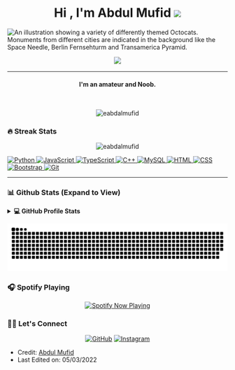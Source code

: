 
<h1 align="center">Hi , I'm Abdul Mufid <img src="https://media.giphy.com/media/hvRJCLFzcasrR4ia7z/giphy.gif" width="35"></h1>

![An illustration showing a variety of differently themed Octocats. Monuments from different cities are indicated in the background like the Space Needle, Berlin Fernsehturm and Transamerica Pyramid.](https://user-images.githubusercontent.com/3369400/133268513-5bfe2f93-4402-42c9-a403-81c9e86934b6.jpeg)

<p align="center">
  <a href="https://github.com/eabdalmufid/readme-typing-svg"><img src="https://readme-typing-svg.herokuapp.com?lines=Im+Just+Noob;But+I+will+Keep+Learning;I%20|%20Like%20|%20CODING%20:);lets%20study;Together%20HEHEHE%20:)%20:)&center=true&width=500&height=50"></a>
</p>
<hr/>
<h4 align="center">I'm an amateur and Noob.</h4>
<br>
<p align="center"> <img src="https://komarev.com/ghpvc/?username=eabdalmufid8&label=Profile%20views&color=0e75b6&style=plastic" alt="eabdalmufid" /> </p>



### 🔥 Streak Stats
<p align="center"><img src="https://github-readme-streak-stats.herokuapp.com/?user=eabdalmufid&theme=algolia" alt="eabdalmufid"  /></p>

<p align="left"> 

  <a href="https://www.python.org" target="_blank">
    <img alt="Python" src="https://img.shields.io/badge/Python%20-%2314354C.svg?logo=python&logoColor=white">
  </a>
  <a href="https://www.javascript.com" target="_blank">
    <img alt="JavaScript" src="https://img.shields.io/badge/JavaScript%20-%2314354C.svg?logo=javascript&logoColor=white">
  </a>
  <a href="https://www.typescriptlang.org" target="_blank">
    <img alt="TypeScript" src="https://img.shields.io/badge/TypeScript%20-%2314354C.svg?logo=TypeScript&logoColor=white">
  </a>
  <a href="https://www.cplusplus.com" target="_blank">
    <img alt="C++" src="https://img.shields.io/badge/C++%20-%2314354C.svg?logo=c%2b%2b&logoColor=white">
  </a>
  <a href="https://www.mysql.com" target="_blank">
    <img alt="MySQL" src="https://img.shields.io/badge/SQL%20-%2314354C.svg?logo=MySQL&logoColor=white">
  </a>
  <a href="https://github.com/eabdalmufid" target="_blank">
    <img alt="HTML" src="https://img.shields.io/badge/HTML%20-%2314354C.svg?logo=html5&logoColor=white">
  </a>
  <a href="https://www.w3.org" target="_blank">
    <img alt="CSS" src="https://img.shields.io/badge/CSS%20-%2314354C.svg?logo=css3&logoColor=white">
  </a>
  <a href="https://getbootstrap.com" target="_blank">
    <img alt="Bootstrap" src="https://img.shields.io/badge/Bootstrap%20-%2314354C.svg?logo=bootstrap&logoColor=white">
  </a>
  <a href="https://git-scm.com" target="_blank">
    <img alt="Git" src="https://img.shields.io/badge/Git%20-%2314354C.svg?logo=git&logoColor=white">
  </a>

</p>



------

### 📊 Github Stats (Expand to View) 


<details> 
  <summary><b>💻 GitHub Profile Stats</b></summary>
  <br/>
  <p align="center">
    <a href="https://github.com/eabdalmufid/github-readme-stats"><img alt="eabdalmufid's Github Stats" src="https://github-readme-stats.vercel.app/api?username=eabdalmufid&show_icons=true&count_private=true&theme=algolia" height="192px"/></a>
<br/>
  &nbsp;
	  <img src="https://github-readme-stats.vercel.app/api/top-langs?username=eabdalmufid&show_icons=true&locale=en&layout=compact&theme=algolia" alt="eabdalmufid" height="192px"/>
  <br/>
<br/>
  <b>Note:</b> Top languages is only a metric of the languages my public code consists of and doesn't reflect experience or skill level.
  </p>
</details>

</details>

<p align="center">
<img src="https://raw.githubusercontent.com/platane/platane/output/github-contribution-grid-snake-dark.svg" alt="nz" width="700"/>
</p>

### 🎧 Spotify Playing

<p align="center">
  <a href="https://open.spotify.com/user/hbv7yzic965h9y82w194av0cz" target="_blank"><img src="https://now-playing-on-spotify.vercel.app/api/spotify" alt="Spotify Now Playing" width="350"/></a>
</p>

### 🙋‍♀️ Let's Connect
<p align="center">
	<a href="https://github.com/eabdalmufid"><img src="https://img.icons8.com/bubbles/50/000000/github.png" alt="GitHub"/></a>
	<a href="https://instagram.com/eabdlmufid"><img src="https://img.icons8.com/bubbles/50/000000/instagram.png" alt="Instagram"/></a>
	
</p>



* Credit: [Abdul Mufid](https://github.com/eabdalmufid)
* Last Edited on: 05/03/2022







